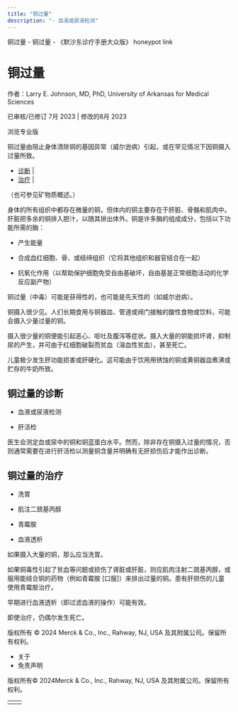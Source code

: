 ```yaml
---
title: "铜过量"
description: "- 血液或尿液检测"
---
```


﻿铜过量 \- 铜过量 \- 《默沙东诊疗手册大众版》 honeypot link

# 铜过量

作者：Larry E. Johnson, MD, PhD, University of Arkansas for Medical Sciences

已审核/已修订 7月 2023 \| 修改的8月 2023

浏览专业版

铜过量由阻止身体清除铜的基因异常（威尔逊病）引起，或在罕见情况下因铜摄入过量所致。

- [诊断](#诊断_v48768003_zh) \|
- [治疗](#治疗_v48768012_zh) \|

（也可参见矿物质概述。）

身体的所有组织中都存在微量的铜，但体内的铜主要存在于肝脏、骨骼和肌肉中。肝脏把多余的铜排入胆汁，以随其排出体外。铜是许多酶的组成成分，包括以下功能所需的酶：

- 产生能量

- 合成血红细胞、骨、或结缔组织（它将其他组织和器官结合在一起）

- 抗氧化作用（以帮助保护细胞免受自由基破坏，自由基是正常细胞活动的化学反应副产物）


铜过量（中毒）可能是获得性的，也可能是先天性的（如威尔逊病）。

铜摄入很少见。人们长期食用与铜器皿、管道或阀门接触的酸性食物或饮料，可能会摄入少量过量的铜。

摄入很少量的铜便能引起恶心、呕吐及腹泻等症状。摄入大量的铜能损坏肾，抑制尿的产生，并可由于红细胞破裂而贫血（溶血性贫血），甚至死亡。

儿童极少发生肝功能损害或肝硬化。这可能由于饮用用锈蚀的铜或黄铜器皿煮沸或贮存的牛奶所致。

## 铜过量的诊断

- 血液或尿液检测

- 肝活检


医生会测定血或尿中的铜和铜蓝蛋白水平。然而，除非存在铜摄入过量的情况，否则通常需要在进行肝活检以测量铜含量并明确有无肝损伤后才能作出诊断。

## 铜过量的治疗

- 洗胃

- 肌注二巯基丙醇

- 青霉胺

- 血液透析


如果摄入大量的铜，那么应当洗胃。

如果铜毒性引起了贫血等问题或损伤了肾脏或肝脏，则应肌肉注射二巯基丙醇，或服用能结合铜的药物（例如青霉胺 \[口服\]）来排出过量的铜。患有肝损伤的儿童使用青霉胺治疗。

早期进行血液透析（即过滤血液的操作）可能有效。

即使治疗，仍偶尔发生死亡。



版权所有 © 2024
Merck & Co., Inc., Rahway, NJ, USA 及其附属公司。保留所有权利。

- 关于
- 免责声明

版权所有© 2024Merck & Co., Inc., Rahway, NJ, USA 及其附属公司。保留所有权利。

|     |     |
| --- | --- |
|  |  |